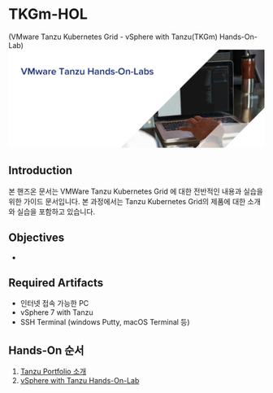 # TKGm-HOL
 (VMware Tanzu Kubernetes Grid - vSphere with Tanzu(TKGm) Hands-On-Lab)
 ![](images/tanzu_hol_header_logo.png)

 ## Introduction
본 핸즈온 문서는 VMWare Tanzu Kubernetes Grid 에 대한 전반적인 내용과 실습을 위한 가이드 문서입니다. 본 과정에서는 Tanzu Kubernetes Grid의 제품에 대한 소개와 실습을 포함하고 있습니다.

## Objectives
*

## Required Artifacts
* 인터넷 접속 가능한 PC
* vSphere 7 with Tanzu
* SSH Terminal (windows Putty, macOS Terminal 등)

## Hands-On 순서

1. [Tanzu Portfolio 소개](./TanzuPortfolio_overview.md)
2. [vSphere with Tanzu Hands-On-Lab](./tkgm_HOL.md)
